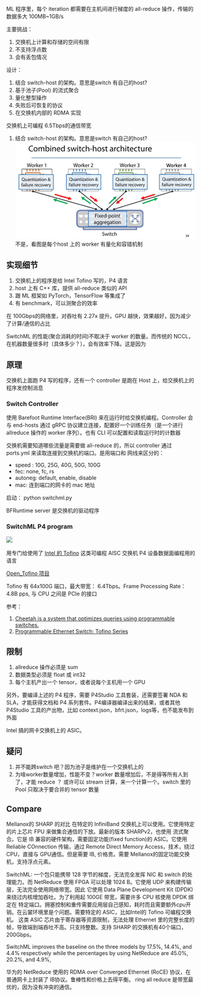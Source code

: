 ML 程序里，每个 iteration 都需要在主机间进行梯度的 all-reduce 操作，传输的数据多大 100MB~1GB/s

主要挑战：
1. 交换机上计算和存储的空间有限
2. 不支持浮点数
3. 会有丢包情况

设计：
1. 结合 switch-host 的架构。意思是switch 有自己的host?
2. 基于池子(Pool) 的流式聚合
3. 量化整型操作
4. 失败后可恢复的协议
5. 在交换机内部的 RDMA 实现

交换机上可编程 6.5Tbps的通信带宽



1. 结合 switch-host 的架构。意思是switch 有自己的host? 
![](./imgs/switch-host-arch.jpg)
不是，看图是每个host 上的 worker 有量化和容错机制


## 实现细节
1. 交换机上的程序是给 Intel Tofino 写的，P4 语言
2. host 上有 C++ 库，提供 all-reduce 类似的 API
3. 跟 ML 框架如 PyTorch，TensorFlow 等集成了
4. 有 benchmark，可以测聚合的效率

在 100Gbps的网络里，对吞吐有 2.27x 提升。GPU 越快，效果越好，因为减少了计算/通信的占比

SwitchML 的性能(聚合消耗的时间)不取决于 worker 的数量。而传统的 NCCL，在机器数量很多时（具体多少？），会有效率下降。这是因为

## 原理
交换机上面跑 P4 写的程序，还有一个 controller 是跑在 Host 上，给交换机上的程序发控制消息

### Switch Controller
使用 Barefoot Runtime Interface(BRI) 来在运行时给交换机编程。Controller 会与 end-hosts 通过 gRPC
协议建立连接，配置好一个训练任务（是一个进行 allreduce 操作的 worker 序列）。也有 CLI 可以配置和读取运行时的计数器

交换机需要知道哪些流量是需要做 all-reduce 的，所以 controller 通过 ports.yml 来读取连接到交换机的端口。是用端口和 网线来区分的：
* speed : 10G, 25G, 40G, 50G, 100G
* fec: none, fc, rs
* autoneg: default, enable, disable
* mac: 连到端口的网卡的 mac 地址

启动： python switchml.py

BFRuntime server 是交换机的驱动程序

### SwitchML P4 program
![](https://www.intel.com/content/dam/www/public/us/en/images/product/RWD/tofino-chip-rwd.png.rendition.intel.web.225.225.png)

用专门给使用了 [Intel 的 Tofino](https://www.intel.com/content/www/us/en/products/network-io/programmable-ethernet-switch/tofino-series/tofino.html) 这类可编程 AISC 交换机 P4 设备数据面编程用的语言

[Open_Tofino 项目](https://github.com/barefootnetworks/Open-Tofino)

Tofino 有 64x100G 端口，最大带宽： 6.4Tbps。Frame Processing Rate：4.8B pps, 与 CPU 之间是 PCIe 的接口


参考：

1. [Cheetah is a system that optimizes queries using programmable switches.](https://github.com/harvard-cns/cheetah-release)
2. [Programmable Ethernet Switch: Tofino Series](https://www.intel.com/content/www/us/en/products/network-io/programmable-ethernet-switch/tofino-series/tofino.html)

## 限制
1. allreduce 操作必须是 sum
2. 数据类型必须是 float 或 int32
3. 每个主机产出一个 tensor，或者说每个主机用一个 GPU

另外，要编译上述的 P4 程序，需要 P4Studio 工具套装，还需要签署 NDA 和 SLA，才能获得文档和 P4 系列套件。P4编译器编译出来的结果，或者其他 P4Studio 工具的产出物，比如 context.json，bfrt.json，logs等，也不能发布到外面

Intel 搞的网卡交换机上的 ASIC。

## 疑问
1. 并不能跨switch 吧？因为池子是维护在一个交换机上的
2. 为啥worker数量增加，性能不变？worker 数量增加后，不是得等所有人到了，才能 reduce ？ 或许可以 stream 计算，来一个计算一个。switch 里的 Pool 只取决于要合并的 tensor 数量

## Compare
Mellanox的 SHARP 的对比
在特定的 InfiniBand 交换机上可以使用。它使用特定的片上芯片 FPU 来做集合通信的下放。最新的版本 SHARPv2，也使用 流式聚合。它是 IB 兼容的硬件架构，需要固定功能(fixed function)的 ASIC。它使用 Reliable COnnection 传输，通过 Remote Direct Memory Access，技术，绕过 CPU，直接与 GPU通信。但是需要 IB, 价格贵。需要 Mellanox的固定功能交换机，支持浮点元素。

SwitchML: 一个包只能携带 128 字节的梯度，无法完全发挥 NIC 和 switch 的处理能力。而 NetReduce 使用 FPGA 可以处理 1024 B。它使用 UDP 来构建传输层，无法完全使用网络带宽。因此 它使用 Data Plane Development Kit (DPDK) 来绕过内核增加吞吐。为了利用起 100GE 带宽，需要许多 CPU 核使用 DPDK 绑定在 特定端口。拥塞控制和重传需要应用层自己感知，耗时而且需要额外cpu开销。在云裳环境里是个问题。需要特定的 ASIC，比如Intel的 Tofino 可编程交换机。 这类 ASIC 芯片由于寄存器等资源限制，无法处理 Ethernet 里的完整长度的帧，导致端到端吞吐不高。只支持整数。支持 SHARP 的交换机有40个端口，200Gbps。

SwitchML improves the baseline on the three models by 17.5%, 14.4%, and
4.4% respectively while the percentages by using NetReduce
are 45.0%, 20.2%, and 4.9%, 

华为的 NetReduce 使用的 RDMA over Converged Ethernet (RoCE) 协议，在普通网卡上封装了 IB协议。鲁棒性和价格上去得平衡。
ring  all reduce 是带宽最优的，因为没有冲突的通信。
